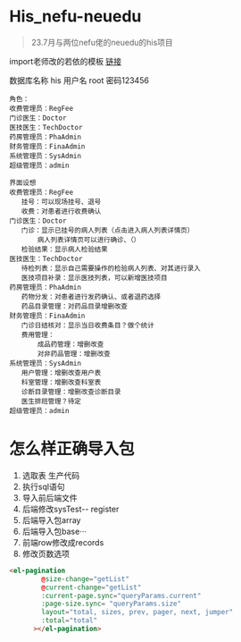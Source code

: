 # His_nefu-neuedu
> 23.7月与两位nefu佬的neuedu的his项目
> 
import老师改的若依的模板
[链接](https://gitee.com/jshand/boot-admin-template.git)

数据库名称
his
用户名
root
密码123456
```
角色：
收费管理员：RegFee
门诊医生：Doctor
医技医生：TechDoctor
药房管理员：PhaAdmin
财务管理员：FinaAdmin
系统管理员：SysAdmin
超级管理员：admin
```

 ```
界面设想
收费管理员：RegFee
    挂号：可以现场挂号、退号
    收费：对患者进行收费确认
门诊医生：Doctor
    门诊：显示已挂号的病人列表（点击进入病人列表详情页）
        病人列表详情页可以进行确诊、（）
    检验结果：显示病人检验结果
医技医生：TechDoctor
    待检列表：显示自己需要操作的检验病人列表、对其进行录入
    医技项目补录：显示医技列表，可以新增医技项目
药房管理员：PhaAdmin
    药物分发：对患者进行发药确认、或者退药选择
    药品目录管理：对药品目录增删改查
财务管理员：FinaAdmin
    门诊日结核对：显示当日收费条目？做个统计
    费用管理：
        成品药管理：增删改查
        对非药品管理：增删改查
系统管理员：SysAdmin
    用户管理：增删改查用户表
    科室管理：增删改查科室表 
    诊断目录管理：增删改查诊断目录
    医生排班管理？待定
超级管理员：admin
 ```

 # 怎么样正确导入包
 1. 选取表
   生产代码
 2. 执行sql语句
 3. 导入前后端文件
 4. 后端修改sysTest--  register
 5. 后端导入包array
 6. 后端导入包base···
 7. 前端row修改成records
 8. 修改页数选项
```html
<el-pagination
        @size-change="getList"
        @current-change="getList"
        :current-page.sync="queryParams.current" 
        :page-size.sync= "queryParams.size"
        layout="total, sizes, prev, pager, next, jumper"
        :total="total"
      ></el-pagination>
```